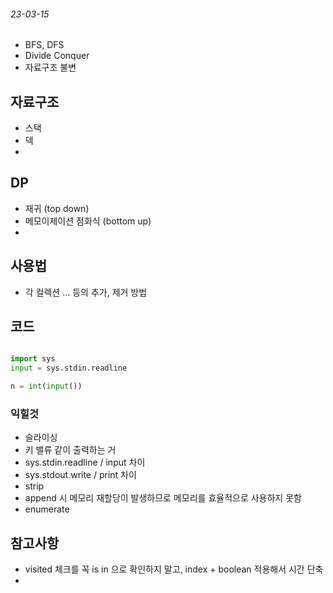 

###### 23-03-15
- BFS, DFS
- Divide Conquer
- 자료구조 불변

## 자료구조
- 스택
- 덱
- 


## DP
- 재귀 (top down)
- 메모이제이션 점화식 (bottom up)
- 

## 사용법
- 각 컬렉션 ... 등의 추가, 제거 방법


## 코드

```python

import sys
input = sys.stdin.readline

n = int(input())

```


### 익힐것
* 슬라이싱
* 키 밸류 같이 출력하는 거
* sys.stdin.readline / input 차이
* sys.stdout.write / print 차이
* strip
* append 시 메모리 재할당이 발생하므로 메모리를 효율적으로 사용하지 못함
* enumerate


## 참고사항
* visited 체크를 꼭 is in 으로 확인하지 말고, index + boolean 적용해서 시간 단축
* 